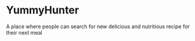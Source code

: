 # YummyHunter
A place where people can search for new delicious and nutritious recipe for their next meal
